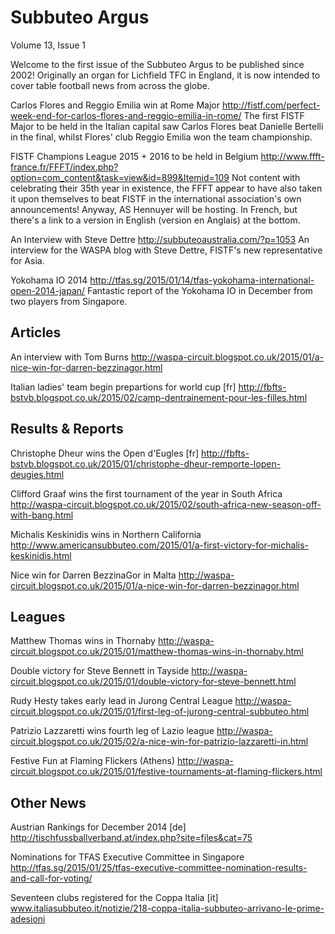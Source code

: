 Subbuteo Argus
==============
Volume 13, Issue 1

Welcome to the first issue of the Subbuteo Argus to be published since 2002! Originally an organ for Lichfield TFC in England, it is now intended to cover table football news from across the globe. 

Carlos Flores and Reggio Emilia win at Rome Major
http://fistf.com/perfect-week-end-for-carlos-flores-and-reggio-emilia-in-rome/
The first FISTF Major to be held in the Italian capital saw Carlos Flores beat Danielle Bertelli in the final, whilst Flores' club Reggio Emilia won the team championship.

FISTF Champions League 2015 + 2016 to be held in Belgium
http://www.ffft-france.fr/FFFT/index.php?option=com_content&task=view&id=899&Itemid=109
Not content with celebrating their 35th year in existence, the FFFT appear to have also taken it upon themselves to beat FISTF in the international association's own announcements! Anyway, AS Hennuyer will be hosting. In French, but there's a link to a version in English (version en Anglais) at the bottom.

An Interview with Steve Dettre
http://subbuteoaustralia.com/?p=1053
An interview for the WASPA blog with Steve Dettre, FISTF's new representative for Asia.

Yokohama IO 2014
http://tfas.sg/2015/01/14/tfas-yokohama-international-open-2014-japan/
Fantastic report of the Yokohama IO in December from two players from Singapore.

Articles
--------

An interview with Tom Burns
http://waspa-circuit.blogspot.co.uk/2015/01/a-nice-win-for-darren-bezzinagor.html

Italian ladies' team begin prepartions for world cup [fr] 
http://fbfts-bstvb.blogspot.co.uk/2015/02/camp-dentrainement-pour-les-filles.html 

Results & Reports
-----------------

Christophe Dheur wins the Open d'Eugles [fr]
http://fbfts-bstvb.blogspot.co.uk/2015/01/christophe-dheur-remporte-lopen-deugies.html

Clifford Graaf wins the first tournament of the year in South Africa
http://waspa-circuit.blogspot.co.uk/2015/02/south-africa-new-season-off-with-bang.html


Michalis Keskinidis wins in Northern California
http://www.americansubbuteo.com/2015/01/a-first-victory-for-michalis-keskinidis.html

Nice win for Darren BezzinaGor in Malta
http://waspa-circuit.blogspot.co.uk/2015/01/a-nice-win-for-darren-bezzinagor.html

Leagues
-------

Matthew Thomas wins in Thornaby
http://waspa-circuit.blogspot.co.uk/2015/01/matthew-thomas-wins-in-thornaby.html

Double victory for Steve Bennett in Tayside
http://waspa-circuit.blogspot.co.uk/2015/01/double-victory-for-steve-bennett.html

Rudy Hesty takes early lead in Jurong Central League
http://waspa-circuit.blogspot.co.uk/2015/01/first-leg-of-jurong-central-subbuteo.html

Patrizio Lazzaretti wins fourth leg of Lazio league
http://waspa-circuit.blogspot.co.uk/2015/02/a-nice-win-for-patrizio-lazzaretti-in.html

Festive Fun at Flaming Flickers (Athens)
http://waspa-circuit.blogspot.co.uk/2015/01/festive-tournaments-at-flaming-flickers.html

Other News
----------

Austrian Rankings for December 2014 [de]
http://tischfussballverband.at/index.php?site=files&cat=75

Nominations for TFAS Executive Committee in Singapore
http://tfas.sg/2015/01/25/tfas-executive-committee-nomination-results-and-call-for-voting/

Seventeen clubs registered for the Coppa Italia [it]
www.italiasubbuteo.it/notizie/218-coppa-italia-subbuteo-arrivano-le-prime-adesioni
